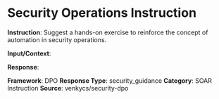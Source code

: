 # Security Operations Instruction

**Instruction**: Suggest a hands-on exercise to reinforce the concept of automation in security operations.

**Input/Context**: 

**Response**: 

**Framework**: DPO
**Response Type**: security_guidance
**Category**: SOAR Instruction
**Source**: venkycs/security-dpo
